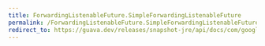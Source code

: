 ```yaml
---
title: ForwardingListenableFuture.SimpleForwardingListenableFuture
permalink: /ForwardingListenableFuture.SimpleForwardingListenableFuture/
redirect_to: https://guava.dev/releases/snapshot-jre/api/docs/com/google/common/util/concurrent/ForwardingListenableFuture.SimpleForwardingListenableFuture.html
---
```

